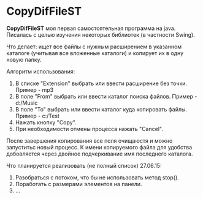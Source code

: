 # CopyDifFileST
   **CopyDifFileST** моя первая самостоятельная программа на java.
Писалась с целью изучения некоторых библиотек (в частности Swing).

Что делает: ищет все файлы с нужным расширением в указанном каталоге (учитывая все вложенные каталоги) 
и копирует их в одну новую папку.

   Алгоритм использования:
   
1.  В списке "Extension" выбрать или ввести расширение без точки. Пример - mp3
2.  В поле "From" выбрать или ввести каталог поиска файлов. Пример - d:/Music
3.  В поле "To" выбрать или ввести каталог куда копировать файлы. Пример - c:/Test
4.  Нажать кнопку "Copy".
5.  При необходимости отмены процесса нажать "Cancel". 
   
После завершения копирования все поля очищаюстя и можно запуститьс новый процесс.
К имени копируемого файла для удобства добовляется через двойное подчеркивание имя последнего каталога.

   Что планируется реализовать (не полный список) 27.06.15:
   
1.  Разобраться с потоком, что бы не использовать метод stop().
2.  Поработать с размерами элементов на панели.
3. ...
